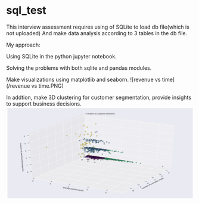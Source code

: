 # sql_test

This interview assessment requires using of SQLite to load db file(which is not uploaded) 
And make data analysis according to 3 tables in the db file.

My approach:

Using SQLite in the python jupyter notebook.

Solving the problems with both sqlite and pandas modules. 

Make visualizations using matplotlib and seaborn.
![revenue vs time](/revenue vs time.PNG)


In addtion, make 3D clustering for customer segmentation, provide insights to support business decisions.
![clusters](/clusters.PNG)
